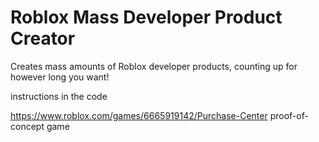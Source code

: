 # Roblox Mass Developer Product Creator
Creates mass amounts of Roblox developer products, counting up for however long you want!

instructions in the code

https://www.roblox.com/games/6665919142/Purchase-Center proof-of-concept game
